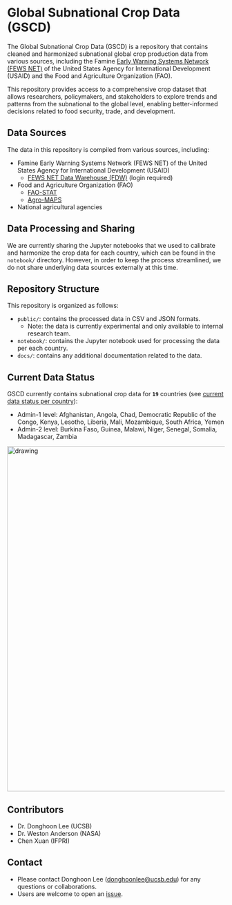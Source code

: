 # Global Subnational Crop Data (GSCD)

The Global Subnational Crop Data (GSCD) is a repository that contains cleaned and harmonized subnational global crop production data from various sources, including the Famine [Early Warning Systems Network (FEWS NET)](https://fews.net/) of the United States Agency for International Development (USAID) and the Food and Agriculture Organization (FAO).</br>

This repository provides access to a comprehensive crop dataset that allows researchers, policymakers, and stakeholders to explore trends and patterns from  the subnational to the global level, enabling better-informed decisions related to food security, trade, and development.</br>

## Data Sources
The data in this repository is compiled from various sources, including:
- Famine Early Warning Systems Network (FEWS NET) of the United States Agency for International Development (USAID)
    - [FEWS NET Data Warehouse (FDW)](https://fews.net/data) (login required)
- Food and Agriculture Organization (FAO)
    - [FAO-STAT](https://www.fao.org/faostat/en/#home)
    - [Agro-MAPS](https://gaez.fao.org/pages/agromaps)
- National agricultural agencies

## Data Processing and Sharing
We are currently sharing the Jupyter notebooks that we used to calibrate and harmonize the crop data for each country, which can be found in the `notebook/` directory. However, in order to keep the process streamlined, we do not share underlying data sources externally at this time. 

## Repository Structure
This repository is organized as follows:

- `public/`: contains the processed data in CSV and JSON formats. 
    - Note: the data is currently experimental and only available to internal research team.
- `notebook/`: contains the Jupyter notebook used for processing the data per each country.
- `docs/`: contains any additional documentation related to the data.

## Current Data Status
GSCD currently contains subnational crop data for **`19`** countries (see [current data status per country](/docs/data_status_per_country.md)):</br>
- Admin-1 level: Afghanistan, Angola, Chad, Democratic Republic of the Congo, Kenya, Lesotho, Liberia, Mali, Mozambique, South Africa, Yemen
- Admin-2 level: Burkina Faso, Guinea, Malawi, Niger, Senegal, Somalia, Madagascar, Zambia

<img src="./docs/current_status_map.svg" alt="drawing" width="800"/>

## Contributors
- Dr. Donghoon Lee (UCSB)
- Dr. Weston Anderson (NASA)
- Chen Xuan (IFPRI)

## Contact 
- Please contact Donghoon Lee ([donghoonlee@ucsb.edu](donghoonlee@ucsb.edu)) for any questions or collaborations.</br>
- Users are welcome to open an [issue](https://github.com/chc-ucsb/gscd/issues).

<!-- ## Usage
The data in this repository is available for free and unrestricted use. Users are encouraged to cite the sources of the data appropriately. The repository can be cloned or downloaded using the git command or the Github interface.

## Contributing
Contributions to this repository are welcome, including new data sources or improvements to the existing data. To contribute, please create a pull request with a clear description of the changes proposed.

## License
The data in this repository is licensed under the Creative Commons Attribution 4.0 International license (CC BY 4.0). -->

